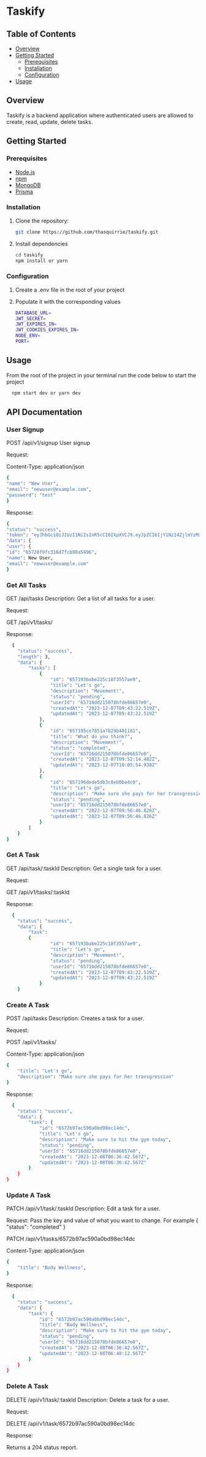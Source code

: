 # Taskify

## Table of Contents

- [Overview](#overview)
- [Getting Started](#getting-started)
  - [Prerequisites](#prerequisites)
  - [Installation](#installation)
  - [Configuration](#configuration)
- [Usage](#usage)

## Overview

Taskify is a backend application where authenticated users are allowed to create, read, update, delete tasks.

## Getting Started

### Prerequisites

- [Node.js](https://nodejs.org/)
- [npm](https://www.npmjs.com/)
- [MongoDB](https://www.mongodb.com/)
- [Prisma](https://www.prisma.io/)

### Installation

1. Clone the repository:

   ```bash
   git clone https://github.com/thasquirrie/taskify.git

   ```

2. Install dependencies

   ```bash
   cd taskify
   npm install or yarn
   ```

### Configuration

1. Create a .env file in the root of your project
2. Populate it with the corresponding values

   ```bash
   DATABASE_URL=
   JWT_SECRET=
   JWT_EXPIRES_IN=
   JWT_COOKIES_EXPIRES_IN=
   NODE_ENV=
   PORT=

   ```

## Usage

From the root of the project in your terminal run the code below to start the project

```bash
  npm start dev or yarn dev
```

## API Documentation

### User Signup

POST /api/v1/signup
User signup

Request:

Content-Type: application/json

```bash
{
"name": "New User",
"email": "newuser@example.com",
"password": "test"
}

```

Response:

```bash
{
"status": "success",
"token": "eyJhbGciOiJIUzI1NiIsInR5cCI6IkpXVCJ9.eyJpZCI6IjY1NzI4ZjlmYzMxNmQ3ZmNiOTBhNTQ5NiIsImlhdCI6MTcwMjAwNjY4NywiZXhwIjoxNzA5NzgyNjg3fQ.nszc3pAe0AEUDkB9wFK7JpauJ7tRaLDC4ZKSINxjsWo",
"data": {
"user": {
"id": "65728f9fc316d7fcb90a5496",
"name": New User,
"email": "newuser@example.com"
}
```

### Get All Tasks

GET /api/tasks
Description: Get a list of all tasks for a user.

Request:

GET /api/v1/tasks/

Response:

```bash
  {
    "status": "success",
    "length": 3,
    "data": {
        "tasks": [
            {
                "id": "657193babe225c18f3557ae9",
                "title": "Let's go",
                "description": "Movement!",
                "status": "pending",
                "userId": "65716dd215078bfde86657e0",
                "createdAt": "2023-12-07T09:43:22.519Z",
                "updatedAt": "2023-12-07T09:43:22.519Z"
            },
            {
                "id": "657195ce7851a7b29b401181",
                "title": "What do you think?",
                "description": "Movement!",
                "status": "completed",
                "userId": "65716dd215078bfde86657e0",
                "createdAt": "2023-12-07T09:52:14.482Z",
                "updatedAt": "2023-12-07T10:05:54.938Z"
            },
            {
                "id": "657196dede5db3c8eb0ba4c0",
                "title": "Let's go",
                "description": "Make sure she pays for her transgression",
                "status": "pending",
                "userId": "65716dd215078bfde86657e0",
                "createdAt": "2023-12-07T09:56:46.826Z",
                "updatedAt": "2023-12-07T09:56:46.826Z"
            }
        ]
    }
}
```

### Get A Task

GET /api/task/:taskId
Description: Get a single task for a user.

Request:

GET /api/v1/tasks/:taskId

Response:

```bash
  {
    "status": "success",
    "data": {
        "task":
        {
                "id": "657193babe225c18f3557ae9",
                "title": "Let's go",
                "description": "Movement!",
                "status": "pending",
                "userId": "65716dd215078bfde86657e0",
                "createdAt": "2023-12-07T09:43:22.519Z",
                "updatedAt": "2023-12-07T09:43:22.519Z"
            }
    }

```

### Create A Task

POST /api/tasks
Description: Creates a task for a user.

Request:

POST /api/v1/tasks/

Content-Type: application/json

```bash
{
    "title": "Let's go",
    "description": "Make sure she pays for her transgression"
}

```

Response:

```bash
  {
    "status": "success",
    "data": {
        "task": {
            "id": "6572b97ac590a0bd98ec14dc",
            "title": "Let's go",
            "description": "Make sure to hit the gym today",
            "status": "pending",
            "userId": "65716dd215078bfde86657e0",
            "createdAt": "2023-12-08T06:36:42.567Z",
            "updatedAt": "2023-12-08T06:36:42.567Z"
        }
    }
}
```

### Update A Task

PATCH /api/v1/task/:taskId
Description: Edit a task for a user.

Request:
Pass the key and value of what you want to change. For example {
"status": "completed"
}

PATCH /api/v1/tasks/6572b97ac590a0bd98ec14dc

Content-Type: application/json

```bash
{
    "title": "Body Wellness",
}

```

Response:

```bash
  {
    "status": "success",
    "data": {
        "task": {
            "id": "6572b97ac590a0bd98ec14dc",
            "title": "Body Wellness",
            "description": "Make sure to hit the gym today",
            "status": "pending",
            "userId": "65716dd215078bfde86657e0",
            "createdAt": "2023-12-08T06:36:42.567Z",
            "updatedAt": "2023-12-08T06:40:12.567Z"
        }
    }
}
```

### Delete A Task

DELETE /api/v1/task/:taskId
Description: Delete a task for a user.

Request:

DELETE /api/v1/task/6572b97ac590a0bd98ec14dc

Response:

Returns a 204 status report.

```bash

```
